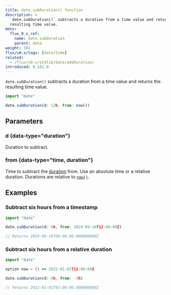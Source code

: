 ```yaml
---
title: date.subDuration() function
description: >
  `date.subDuration()` subtracts a duration from a time value and returns the
  resulting time value.
menu:
  flux_0_x_ref:
    name: date.subDuration
    parent: date
weight: 302
flux/v0.x/tags: [date/time]
related:
  - /flux/v0.x/stdlib/date/addduration/
introduced: 0.162.0
---
```


`date.subDuration()` subtracts a duration from a time value and returns the
resulting time value.

```js
import "date"

date.subDuration(d: 12h, from: now())
```

## Parameters

### d {data-type="duration"}
Duration to subtract.

### from {data-type="time, duration"}
Time to subtract the [duration](#d) from.
Use an absolute time or a relative duration.
Durations are relative to [`now()`](/flux/v0.x/stdlib/universe/now/).

## Examples

### Subtract six hours from a timestamp
```js
import "date"

date.subDuration(d: 6h, from: 2019-09-16T12:00:00Z)

// Returns 2019-09-16T06:00:00.000000000Z
```

### Subtract six hours from a relative duration
```js
import "date"

option now = () => 2022-01-01T12:00:00Z

date.subDuration(d: 6h, from: -3h)

// Returns 2022-01-01T03:00:00.000000000Z
```
